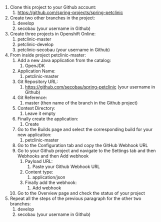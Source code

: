 1. Clone this project to your Github account:
    1. https://github.com/spring-projects/spring-petclinic
1. Create two other branches in the project: 
    1. develop
    1. secobau (your username in Github)
1. Create three projects in Openshift Online:
    1. petclinic-master
    1. petclinic-develop
    1. petclinic-secobau (your username in Github)
1. From inside project petclinic-master:
    1. Add a new Java application from the catalog:
        1. OpenJDK
    1. Application Name: 
        1. petclinic-master
    1. Git Repository URL: 
        1. https://github.com/secobau/spring-petclinic (your username in Github)
    1. Git Reference:
        1. master (then name of the branch in the Github project)
    1. Context Directory:
        1. Leave it empty
    1. Finally create the application:
        1. Create
    1. Go to the Builds page and select the corresponding build for your new application:
        1. petclinic-master
    1. Go to the Configuration tab and copy the GitHub Webhook URL
    1. Go to your Github project and navigate to the Settings tab and then Webhooks and then Add webhook
        1. Payload URL:
            1. Paste your Github Webhook URL
        1. Content type:
            1. application/json
        1. Finally add the webhook:
            1. Add webhook
    1. Go to the Overview page and check the status of your project
1. Repeat all the steps of the previous paragraph for the other two branches:
    1. develop
    1. secobau (your username in Github)
